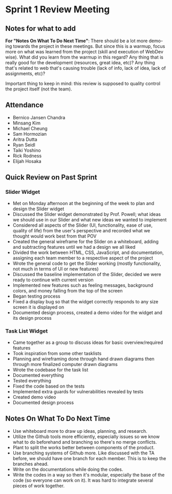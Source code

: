 # Sprint 1 Review Meeting

## Notes for what to add
**For "Notes On What To Do Next Time"**: There should be a lot more demo-ing towards the project in these meetings. But since this is a warmup, focus more on what was learned from the project (skill and execution of WebDev wise). What did you learn from the warmup in this regard? Any thing that is really good for the development (resources, great idea, etc)? Any thing that's related to web that's causing trouble (lack of info, lack of idea, lack of assignments, etc)?

Important thing to keep in mind: this review is supposed to quality control the project itself (not the team).

## Attendance
- Bernico Jansen Chandra
- Minsang Kim
- Michael Cheung
- Sam Hormozian
- Aritra Dutta
- Ryan Seidl
- Taiki Yoshino
- Rick Rodness
- Elijah Hosaka

## Quick Review on Past Sprint
### Slider Widget
- Met on Monday afternoon at the beginning of the week to plan and design the Slider widget
- Discussed the Slider widget demonstrated by Prof. Powell; what ideas we should use in our Slider and what new ideas we wanted to implement
- Considered all aspects of the Slider (UI, functionality, ease of use, quality of life) from the user's perspective and recorded what we thought would work best from that POV
- Created the general wireframe for the Slider on a whiteboard, adding and subtracting features until we had a design we all liked
- Divided the work between HTML, CSS, JavaScript, and documentation, assigning each team member to a respective aspect of the project
- Wrote the general code to get the Slider working (mostly functionality, not much in terms of UI or new features)
- Discussed the baseline implementation of the Slider, decided we were ready to continue with current version
- Implemented new features such as feeling messages, background colors, and money falling from the top of the screen
- Began testing process
- Fixed a display bug so that the widget correctly responds to any size screen it is displayed on
- Documented design process, created a demo video for the widget and its design process

### Task List Widget
- Came together as a group to discuss ideas for basic overview/required features
- Took inspiration from some other tasklists
- Planning and wireframing done through hand drawn diagrams then through more finalized computer drawn diagrams
- Wrote the codebase for the task list
- Documented everything
- Tested everything
- Fixed the code based on the tests
- Implemented extra guards for vulnerabilities revealed by tests
- Created demo video
- Documented design process

## Notes On What To Do Next Time
- Use whiteboard more to draw up ideas, planning, and research.
- Utilize the Github tools more efficiently, especially issues so we know what to do beforehand and branching so there's no merge conflicts.
- Plant to split the works better between components of the product.
- Use branching systems of Github more. Like discussed with the TA before, we should have one branch for each member. This is to keep the branches ahead.
- Write on the documentations while doing the codes.
- Write the codes in a way so then it's modular, especially the base of the code (so everyone can work on it). It was hard to integrate several pieces of work together.
